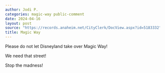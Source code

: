 ```yaml
---
author: Jodi P.
categories: magic-way public-comment
date: 2024-04-16
layout: post
source: "https://records.anaheim.net/CityClerk/DocView.aspx?id=5183332"
title: Magic Way
---
```


Please do not let Disneyland take over Magic Way!

We need that street!

Stop the madness!
